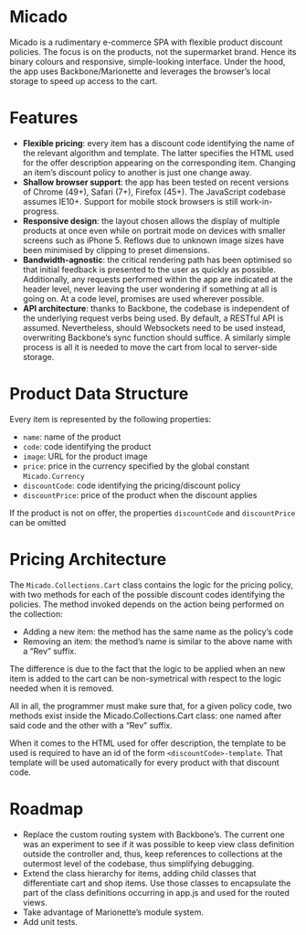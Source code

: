 # Micado
Micado is a rudimentary e-commerce SPA  with flexible product discount policies. The focus is on the products, not the supermarket brand. Hence its binary colours and responsive, simple-looking interface. Under the hood, the app uses Backbone/Marionette and leverages the browser’s local storage to speed up access to the cart.

# Features
- **Flexible pricing**: every item has a discount code identifying the name of the relevant algorithm and template. The latter specifies the HTML used for the offer description appearing on the corresponding item. Changing an item’s discount policy to another is just one change away.
- **Shallow browser support**: the app has been tested on recent versions of Chrome (49+), Safari (7+), Firefox (45+).  The JavaScript codebase assumes IE10+. Support for mobile stock browsers is still work-in-progress.
- **Responsive design**: the layout chosen allows the display of multiple products at once even while on portrait mode on devices with smaller screens such as iPhone 5. Reflows due to unknown image sizes have been minimised by clipping to preset dimensions.
- **Bandwidth-agnostic**: the critical rendering path has been optimised so that initial feedback is presented to the user as quickly as possible. Additionally, any requests performed within the app are indicated at the header level, never leaving the user wondering if something at all is going on. At a code level, promises are used wherever possible.
- **API architecture**: thanks to Backbone, the codebase is independent of the underlying request verbs being used. By default, a RESTful API is assumed. Nevertheless, should Websockets need to be used instead, overwriting Backbone’s sync function should suffice. A similarly simple process is all it is needed to move the cart from local to server-side storage.

# Product Data Structure
Every item is represented by the following properties:

- `name`: name of the product
- `code`: code identifying the product
- `image`: URL for the product image
- `price`: price in the currency specified by the global constant `Micado.Currency`
- `discountCode`: code identifying the pricing/discount policy
- `discountPrice`: price of the product when the discount applies

If the product is not on offer, the properties `discountCode` and `discountPrice` can be omitted

# Pricing Architecture
The `Micado.Collections.Cart` class contains the logic for the pricing policy, with two methods for each of the possible discount codes identifying the policies. The method invoked depends on the action being performed on the collection:

- Adding a new item: the method has the same name as the policy’s code
- Removing an item: the method’s name is similar to the above name with a  “Rev” suffix. 

The difference is due to the fact that the logic to be applied when an new item is added to the cart can be non-symetrical with respect to the logic needed when it is removed.

All in all, the programmer must make sure that, for a given policy code, two methods exist inside the Micado.Collections.Cart class: one named after said code and the other with a “Rev” suffix.

When it comes to the HTML used for offer description, the template to be used is required to have an id of the form `<discountCode>-template`. That template will be used automatically for every product with that discount code.

# Roadmap
- Replace the custom routing system with Backbone’s. The current one was an experiment to see if it was possible to keep view class definition outside the controller and, thus, keep references to collections at the outermost level of the codebase, thus simplifying debugging.
- Extend the class hierarchy for items, adding child classes that differentiate cart and shop items. Use those classes to encapsulate the part of the class definitions occurring in app.js and used for the routed views. 
- Take advantage of Marionette’s module system.
- Add unit tests.

